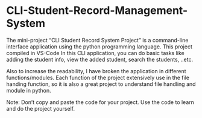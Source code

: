 # CLI-Student-Record-Management-System

The mini-project “CLI Student Record System Project” is a command-line interface application using the python programming language. This project compiled in VS-Code In this CLI application, you can do basic tasks like adding the student info, view the added student, search the students, ..etc.

Also to increase the readability, I have broken the application in different functions/modules. Each function of the project extensively use in the file handing function, so it is also a great project to understand file handling and module in python.

Note: Don’t copy and paste the code for your project. Use the code to learn and do the project yourself.
